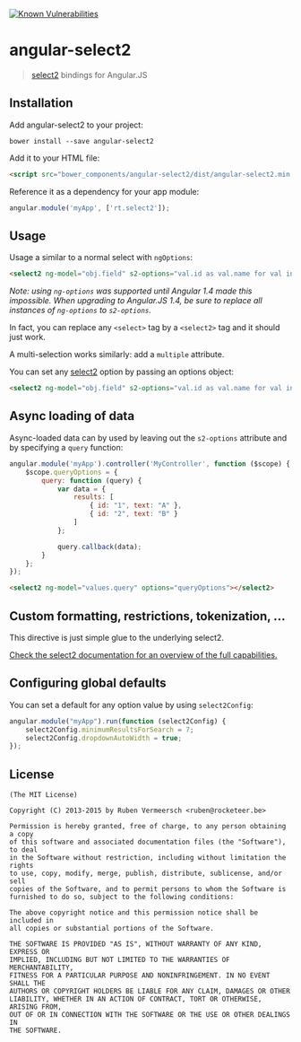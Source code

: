 [![Known Vulnerabilities](https://snyk.io/test/github/CaptoMD/CaptoMD-select2/badge.svg?targetFile=package.json)](https://snyk.io/test/github/CaptoMD/CaptoMD-select2?targetFile=package.json)

# angular-select2

> [select2](http://ivaynberg.github.io/select2/) bindings for Angular.JS

## Installation
Add angular-select2 to your project:

```
bower install --save angular-select2
```

Add it to your HTML file:

```html
<script src="bower_components/angular-select2/dist/angular-select2.min.js"></script>
```

Reference it as a dependency for your app module:

```js
angular.module('myApp', ['rt.select2']);
```

## Usage
Usage a similar to a normal select with `ngOptions`:

```html
<select2 ng-model="obj.field" s2-options="val.id as val.name for val in values"></select2>
```

*Note: using `ng-options` was supported until Angular 1.4 made this impossible. When upgrading to Angular.JS 1.4, be sure to replace all instances of `ng-options` to `s2-options`.*

In fact, you can replace any `<select>` tag by a `<select2>` tag and it should just work.

A multi-selection works similarly: add a `multiple` attribute.

You can set any [select2](http://ivaynberg.github.io/select2/) option by passing an options object:

```html
<select2 ng-model="obj.field" s2-options="val.id as val.name for val in values" options="{ allowClear: true }"></select2>
```

## Async loading of data
Async-loaded data can by used by leaving out the `s2-options` attribute and by specifying a `query` function:

```js
angular.module('myApp').controller('MyController', function ($scope) {
    $scope.queryOptions = {
        query: function (query) {
            var data = {
                results: [
                    { id: "1", text: "A" },
                    { id: "2", text: "B" }
                ]
            };

            query.callback(data);
        }
    };
});
```

```html
<select2 ng-model="values.query" options="queryOptions"></select2>
```

## Custom formatting, restrictions, tokenization, ...
This directive is just simple glue to the underlying select2.

[Check the select2 documentation for an overview of the full capabilities.](http://ivaynberg.github.io/select2/)

## Configuring global defaults
You can set a default for any option value by using `select2Config`:

```js
angular.module("myApp").run(function (select2Config) {
    select2Config.minimumResultsForSearch = 7;
    select2Config.dropdownAutoWidth = true;
});
```

## License 

    (The MIT License)

    Copyright (C) 2013-2015 by Ruben Vermeersch <ruben@rocketeer.be>

    Permission is hereby granted, free of charge, to any person obtaining a copy
    of this software and associated documentation files (the "Software"), to deal
    in the Software without restriction, including without limitation the rights
    to use, copy, modify, merge, publish, distribute, sublicense, and/or sell
    copies of the Software, and to permit persons to whom the Software is
    furnished to do so, subject to the following conditions:

    The above copyright notice and this permission notice shall be included in
    all copies or substantial portions of the Software.

    THE SOFTWARE IS PROVIDED "AS IS", WITHOUT WARRANTY OF ANY KIND, EXPRESS OR
    IMPLIED, INCLUDING BUT NOT LIMITED TO THE WARRANTIES OF MERCHANTABILITY,
    FITNESS FOR A PARTICULAR PURPOSE AND NONINFRINGEMENT. IN NO EVENT SHALL THE
    AUTHORS OR COPYRIGHT HOLDERS BE LIABLE FOR ANY CLAIM, DAMAGES OR OTHER
    LIABILITY, WHETHER IN AN ACTION OF CONTRACT, TORT OR OTHERWISE, ARISING FROM,
    OUT OF OR IN CONNECTION WITH THE SOFTWARE OR THE USE OR OTHER DEALINGS IN
    THE SOFTWARE.
